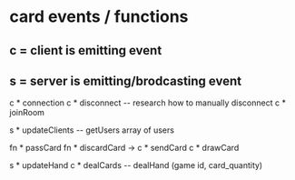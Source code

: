 # card events / functions
## c = client is emitting event
## s = server is emitting/brodcasting event

c * connection
c * disconnect -- research how to manually disconnect
c * joinRoom

s * updateClients -- getUsers array of users

fn * passCard
fn * discardCard
  -> c * sendCard
c * drawCard

s * updateHand
c * dealCards -- dealHand (game id, card_quantity)